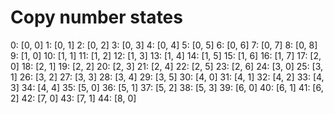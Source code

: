 
# Copy number states

0: [0, 0]
1: [0, 1]
2: [0, 2]
3: [0, 3]
4: [0, 4]
5: [0, 5]
6: [0, 6]
7: [0, 7]
8: [0, 8]
9: [1, 0]
10: [1, 1]
11: [1, 2]
12: [1, 3]
13: [1, 4]
14: [1, 5]
15: [1, 6]
16: [1, 7]
17: [2, 0]
18: [2, 1]
19: [2, 2]
20: [2, 3]
21: [2, 4]
22: [2, 5]
23: [2, 6]
24: [3, 0]
25: [3, 1]
26: [3, 2]
27: [3, 3]
28: [3, 4]
29: [3, 5]
30: [4, 0]
31: [4, 1]
32: [4, 2]
33: [4, 3]
34: [4, 4]
35: [5, 0]
36: [5, 1]
37: [5, 2]
38: [5, 3]
39: [6, 0]
40: [6, 1]
41: [6, 2]
42: [7, 0]
43: [7, 1]
44: [8, 0]